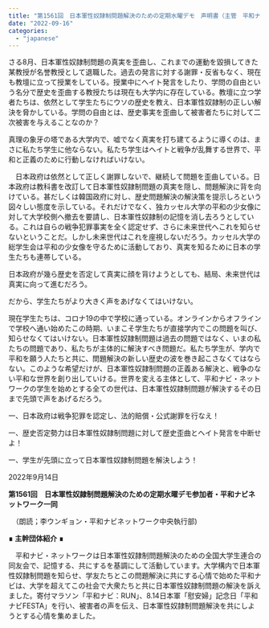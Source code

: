 ```yaml
---
title: "第1561回　日本軍性奴隷制問題解決のための定期水曜デモ　声明書（主管　平和ナビネットワーク）"
date: "2022-09-16"
categories: 
  - "japanese"
---
```


さる8月、日本軍性奴隷制問題の真実を歪曲し、これまでの運動を毀損してきた某教授が名誉教授として退職した。過去の発言に対する謝罪・反省もなく、現在も教壇に立って授業をしている。授業中にヘイト発言をしたり、学問の自由という名分で歴史を歪曲する教授たちは現在も大学内に存在している。教壇に立つ学者たちは、依然として学生たちにウソの歴史を教え、日本軍性奴隷制の正しい解決を脅かしている。学問の自由とは、歴史事実を歪曲して被害者たちに対して二次被害を与えることなのか？

真理の象牙の塔である大学内で、嘘でなく真実を打ち建てるように導くのは、まさに私たち学生に他ならない。私たち学生はヘイトと戦争が乱舞する世界で、平和と正義のために行動しなければいけない。

　日本政府は依然として正しく謝罪しないで、継続して問題を歪曲している。日本政府は教科書を改訂して日本軍性奴隷制問題の真実を隠し、問題解決に背を向けている。甚だしくは韓国政府に対し、歴史問題解決の解決策を提示しろという図々しい態度を示している。それだけでなく、独カッセル大学の平和の少女像に対して大学校側へ撤去を要請し、日本軍性奴隷制の記憶を消し去ろうとしている。これは自らの戦争犯罪事実を全く認定せず、さらに未来世代へこれを知らせないということだ。しかし未来世代はこれを座視しないだろう。カッセル大学の総学生会は平和の少女像を守るために活動しており、真実を知るために日本の学生たちも連帯している。

日本政府が幾ら歴史を否定して真実に顔を背けようとしても、結局、未来世代は真実に向って進むだろう。

だから、学生たちがより大きく声をあげなくてはいけない。

現在学生たちは、コロナ19の中で学校に通っている。オンラインからオフラインで学校へ通い始めたこの時期、いまこそ学生たちが直接学内でこの問題を叫び、知らせなくてはいけない。日本軍性奴隷制問題は過去の問題ではなく、いまの私たちの問題であり、私たちが主体的に解決すべき問題だ。私たち学生が、学内で平和を願う人たちと共に、問題解決の新しい歴史の波を巻き起こさなくてはならない。このような希望だけが、日本軍性奴隷制問題の正義ある解決と、戦争のない平和な世界を創り出していける。世界を変える主体として、平和ナビ・ネットワークの学生を始めとする全ての世代は、日本軍性奴隷制問題が解決するその日まで先頭で声をあげるだろう。

一、日本政府は戦争犯罪を認定し、法的賠償・公式謝罪を行なえ！

一、歴史否定勢力は日本軍性奴隷制問題に対して歴史歪曲とヘイト発言を中断せよ！

一、学生が先頭に立って日本軍性奴隷制問題を解決しよう！

2022年9月14日

**第1561回　日本軍性奴隷制問題解決のための定期水曜デモ参加者・平和ナビネットワーク一同**

　（朗読；李ウンギョン・平和ナビネットワーク中央執行部)

**∎** **主幹団体紹介** **∎**

　平和ナビ・ネットワークは日本軍性奴隷制問題解決のための全国大学生連合の同友会で、記憶する、共にするを基調にして活動しています。大学構内で日本軍性奴隷制問題を知らせ、学友たちとこの問題解決に共にする心情で始めた平和ナビは、大学を超えてこの社会で大衆たちと共に日本軍性奴隷制問題の解決を訴えました。寄付マラソン「平和ナビ：RUN」、8.14日本軍「慰安婦」記念日「平和ナビFESTA」を行い、被害者の声を伝え、日本軍性奴隷制問題解決を共にしようとする心情を集めました。
